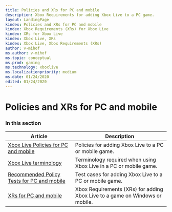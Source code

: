 ```yaml
---
title: Policies and XRs for PC and mobile
description: Xbox Requirements for adding Xbox Live to a PC game.
layout: LandingPage
kindex: Policies and XRs for PC and mobile
kindex: Xbox Requirements (XRs) for Xbox Live
kindex: XRs for Xbox Live
kindex: Xbox Live, XRs
kindex: Xbox Live, Xbox Requirements (XRs)
author: v-mihof
ms.author: v-mihof
ms.topic: conceptual
ms.prod: gaming
ms.technology: xboxlive
ms.localizationpriority: medium
ms.date: 01/24/2020
edited: 01/24/2020
---
```


# Policies and XRs for PC and mobile


### In this section

| Article | Description |
|---------|-------------|
| [Xbox Live Policies for PC and mobile](live-policies-pc.md) | Policies for adding Xbox Live to a PC or mobile game. |
| [Xbox Live terminology](live-certification-terminology-pc.md) | Terminology required when using Xbox Live in a PC or mobile game. |
| [Recommended Policy Tests for PC and mobile](live-policy-tests-pc.md) | Test cases for adding Xbox Live to a PC or mobile game. |
| [XRs for PC and mobile](xr/live-pc-xrs-nav.md) | Xbox Requirements (XRs) for adding Xbox Live to a game on Windows or mobile. |

<!-- {% jumppage its %} -->
